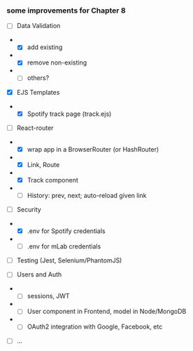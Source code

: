### some improvements for Chapter 8

* [ ] Data Validation
- * [x] add existing
- * [x] remove non-existing
- * [ ] others?

* [x] EJS Templates
- * [x] Spotify track page (track.ejs)

* [ ] React-router
- * [x] wrap app in a BrowserRouter (or HashRouter)
- * [x] Link, Route
- * [x] Track component
- * [ ] History: prev, next; auto-reload given link

* [ ] Security
- * [x] .env for Spotify credentials
- * [ ] .env for mLab credentials

* [ ] Testing (Jest, Selenium/PhantomJS)

* [ ] Users and Auth
- * [ ] sessions, JWT
- * [ ] User component in Frontend, model in Node/MongoDB
- * [ ] OAuth2 integration with Google, Facebook, etc

* [ ] ...
